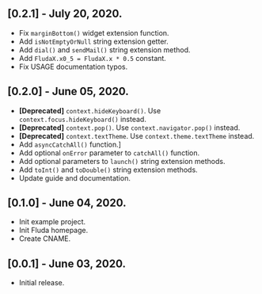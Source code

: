 ## [0.2.1] - July 20, 2020.

* Fix `marginBottom()` widget extension function.
* Add `isNotEmptyOrNull` string extension getter.
* Add `dial()` and `sendMail()` string extension method.
* Add `FludaX.x0_5 = FludaX.x * 0.5` constant.
* Fix USAGE documentation typos.

## [0.2.0] - June 05, 2020.
* **[Deprecated]** `context.hideKeyboard()`. Use `context.focus.hideKeyboard()` instead.
* **[Deprecated]** `context.pop()`. Use `context.navigator.pop()` instead.
* **[Deprecated]** `context.textTheme`. Use `context.theme.textTheme` instead.
* Add `asyncCatchAll()` function.]
* Add optional `onError` parameter to `catchAll()` function.
* Add optional parameters to `launch()` string extension methods.
* Add `toInt()` and `toDouble()` string extension methods.
* Update guide and documentation.
## [0.1.0] - June 04, 2020.

* Init example project.
* Init Fluda homepage.
* Create CNAME.

## [0.0.1] - June 03, 2020.

* Initial release.
